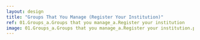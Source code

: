 ```yaml
---
layout: design
title: "Groups That You Manage (Register Your Institution)"
ref: 01.Groups_a.Groups that you manage_a.Register your institution
image: 01.Groups_a.Groups that you manage_a.Register your institution.png
---
```

